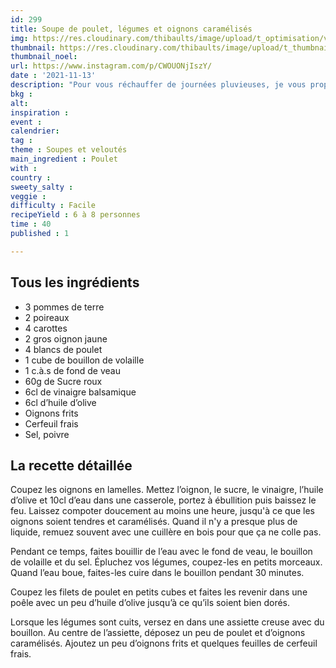 ```yaml
---
id: 299
title: Soupe de poulet, légumes et oignons caramélisés
img: https://res.cloudinary.com/thibaults/image/upload/t_optimisation/v1636834742/Recipes/2021113_soupe_poulet_oignons_caramelises.jpg
thumbnail: https://res.cloudinary.com/thibaults/image/upload/t_thumbnail_josie/v1636834742/Recipes/2021113_soupe_poulet_oignons_caramelises.jpg
thumbnail_noel: 
url: https://www.instagram.com/p/CWOUONjIszY/
date : '2021-11-13'
description: "Pour vous réchauffer de journées pluvieuses, je vous propose une soupe de poulet, carottes, pommes de terre, poireaux et oignons caramélisés."
bkg : 
alt: 
inspiration : 
event : 
calendrier: 
tag : 
theme : Soupes et veloutés
main_ingredient : Poulet
with : 
country : 
sweety_salty : 
veggie : 
difficulty : Facile
recipeYield : 6 à 8 personnes
time : 40
published : 1

---
```


## Tous les ingrédients
 - 3 pommes de terre
 - 2 poireaux
 - 4 carottes
 - 2 gros oignon jaune
 - 4 blancs de poulet
 - 1 cube de bouillon de volaille
 - 1 c.à.s de fond de veau
 - 60g de Sucre roux
 - 6cl de vinaigre balsamique
 - 6cl d’huile d’olive
 - Oignons frits
 - Cerfeuil frais
 - Sel, poivre

## La recette détaillée
Coupez les oignons en lamelles. Mettez l’oignon, le sucre, le vinaigre, l’huile d’olive et 10cl d’eau dans une casserole, portez à ébullition puis baissez le feu. Laissez compoter doucement au moins une heure, jusqu'à ce que les oignons soient tendres et caramélisés. Quand il n'y a presque plus de liquide, remuez souvent avec une cuillère en bois pour que ça ne colle pas.

Pendant ce temps, faites bouillir de l’eau avec le fond de veau, le bouillon de volaille et du sel. Épluchez vos légumes, coupez-les en petits morceaux. Quand l’eau boue, faites-les cuire dans le bouillon pendant 30 minutes.

Coupez les filets de poulet en petits cubes et faites les revenir dans une poêle avec un peu d’huile d’olive jusqu’à ce qu’ils soient bien dorés.

Lorsque les légumes sont cuits, versez en dans une assiette creuse avec du bouillon. Au centre de l’assiette, déposez un peu de poulet et d’oignons caramélisés. Ajoutez un peu d’oignons frits et quelques feuilles de cerfeuil frais.